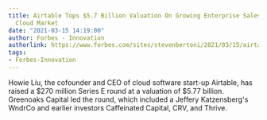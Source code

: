 ```yaml
---
title: Airtable Tops $5.7 Billion Valuation On Growing Enterprise Sales And A Soaring
  Cloud Market
date: "2021-03-15 14:19:00"
author: Forbes - Innovation
authorlink: https://www.forbes.com/sites/stevenbertoni/2021/03/15/airtable-tops-57-billion-valuation-on-growing-enterprise-sales-and-a-soaring-cloud-market/
tags:
- Forbes-Innovation
---
```

Howie Liu, the cofounder and CEO of cloud software start-up Airtable, has raised a $270 million Series E round at a valuation of $5.77 billion. Greenoaks Capital led the round, which included a Jeffery Katzensberg's WndrCo and earlier investors Caffeinated Capital, CRV, and Thrive.